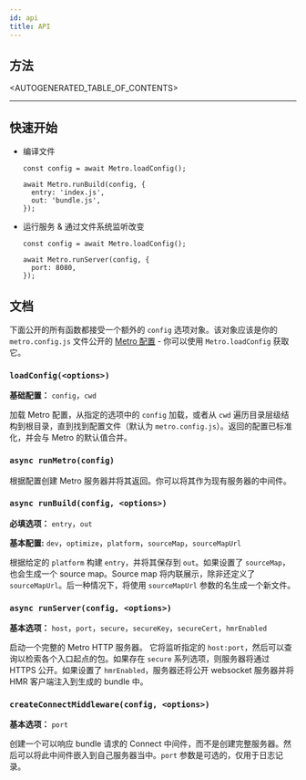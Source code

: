 ```yaml
---
id: api
title: API
---
```


## 方法

<AUTOGENERATED_TABLE_OF_CONTENTS>

---

## 快速开始

  - 编译文件

    ```
    const config = await Metro.loadConfig();

    await Metro.runBuild(config, {
      entry: 'index.js',
      out: 'bundle.js',
    });
    ```

  - 运行服务 & 通过文件系统监听改变

    ```
    const config = await Metro.loadConfig();

    await Metro.runServer(config, {
      port: 8080,
    });
    ```

## 文档

下面公开的所有函数都接受一个额外的 `config` 选项对象。该对象应该是你的 `metro.config.js` 文件公开的 [Metro 配置](CLI.md) - 你可以使用 `Metro.loadConfig` 获取它。

### `loadConfig(<options>)`

**基础配置：** `config`，`cwd`

加载 Metro 配置，从指定的选项中的 `config` 加载，或者从 `cwd` 遍历目录层级结构到根目录，直到找到配置文件（默认为 `metro.config.js`）。返回的配置已标准化，并会与 Metro 的默认值合并。

### `async runMetro(config)`

根据配置创建 Metro 服务器并将其返回。你可以将其作为现有服务器的中间件。

### `async runBuild(config, <options>)`

**必填选项：** `entry`，`out`

**基本配置:** `dev`，`optimize`，`platform`，`sourceMap`，`sourceMapUrl`

根据给定的 `platform` 构建 `entry`，并将其保存到 `out`。如果设置了 `sourceMap`，也会生成一个 source map。Source map 将内联展示，除非还定义了 `sourceMapUrl`。后一种情况下，将使用 `sourceMapUrl` 参数的名生成一个新文件。

### `async runServer(config, <options>)`

**基本选项：** `host`，`port`，`secure`，`secureKey`，`secureCert`，`hmrEnabled`

启动一个完整的 Metro HTTP 服务器。 它将监听指定的 `host:port`，然后可以查询以检索各个入口起点的包。如果存在 `secure` 系列选项，则服务器将通过 HTTPS 公开。如果设置了 `hmrEnabled`，服务器还将公开 websocket 服务器并将 HMR 客户端注入到生成的 bundle 中。

### `createConnectMiddleware(config, <options>)`

**基本选项：** `port`

创建一个可以响应 bundle 请求的 Connect 中间件，而不是创建完整服务器。然后可以将此中间件嵌入到自己服务器当中。`port` 参数是可选的，仅用于日志记录。
